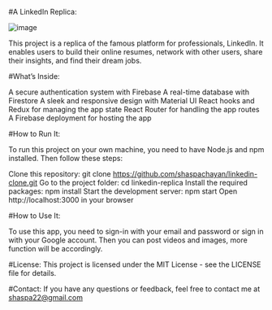 #A LinkedIn Replica:


![image](https://user-images.githubusercontent.com/94305667/231536440-1c275dde-2b2a-4cb3-840d-6b6d58b82370.png)


This project is a replica of the famous platform for professionals, LinkedIn. It enables users to build their online resumes, network with other users, share their insights, and find their dream jobs.

#What’s Inside:

A secure authentication system with Firebase
A real-time database with Firestore
A sleek and responsive design with Material UI
React hooks and Redux for managing the app state
React Router for handling the app routes
A Firebase deployment for hosting the app

#How to Run It:

To run this project on your own machine, you need to have Node.js and npm installed. Then follow these steps:

Clone this repository: git clone https://github.com/shaspachayan/linkedin-clone.git
Go to the project folder: cd linkedin-replica
Install the required packages: npm install
Start the development server: npm start
Open http://localhost:3000 in your browser

#How to Use It:

To use this app, you need to sign-in with your email and password or sign in with your Google account. Then you can post videos and images, more function will be accordingly.

#License:
This project is licensed under the MIT License - see the LICENSE file for details.

#Contact:
If you have any questions or feedback, feel free to contact me at shaspa22@gmail.com
